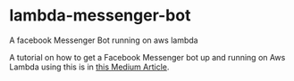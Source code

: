 # lambda-messenger-bot
A facebook Messenger Bot running on aws lambda

A tutorial on how to get a Facebook Messenger bot up and running on Aws Lambda using this is in [this Medium Article](https://medium.com/@quodlibet_be/building-a-serverless-facebook-messenger-chatbot-a18b374a2fa4#.qh7xhzr26).
